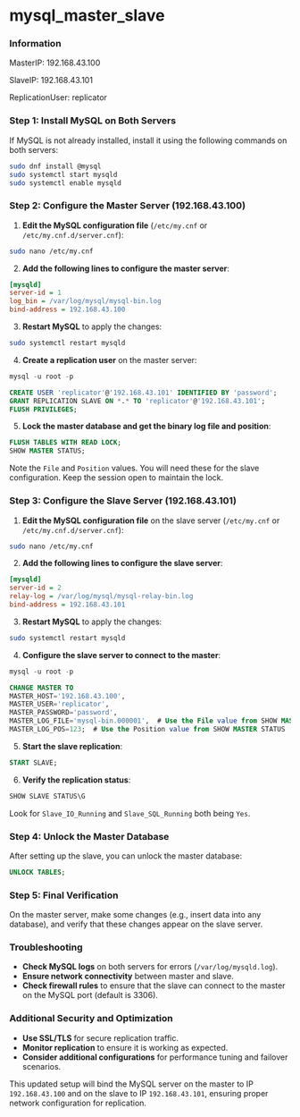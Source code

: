 # mysql_master_slave

### Information
MasterIP: 192.168.43.100

SlaveIP: 192.168.43.101

ReplicationUser: replicator



### Step 1: Install MySQL on Both Servers

If MySQL is not already installed, install it using the following commands on both servers:

```bash
sudo dnf install @mysql
sudo systemctl start mysqld
sudo systemctl enable mysqld
```

### Step 2: Configure the Master Server (192.168.43.100)

1. **Edit the MySQL configuration file** (`/etc/my.cnf` or `/etc/my.cnf.d/server.cnf`):

```bash
sudo nano /etc/my.cnf
```

2. **Add the following lines to configure the master server**:

```ini
[mysqld]
server-id = 1
log_bin = /var/log/mysql/mysql-bin.log
bind-address = 192.168.43.100
```

3. **Restart MySQL** to apply the changes:

```bash
sudo systemctl restart mysqld
```

4. **Create a replication user** on the master server:

```sql
mysql -u root -p
```

```sql
CREATE USER 'replicator'@'192.168.43.101' IDENTIFIED BY 'password';
GRANT REPLICATION SLAVE ON *.* TO 'replicator'@'192.168.43.101';
FLUSH PRIVILEGES;
```

5. **Lock the master database and get the binary log file and position**:

```sql
FLUSH TABLES WITH READ LOCK;
SHOW MASTER STATUS;
```

Note the `File` and `Position` values. You will need these for the slave configuration. Keep the session open to maintain the lock.

### Step 3: Configure the Slave Server (192.168.43.101)

1. **Edit the MySQL configuration file** on the slave server (`/etc/my.cnf` or `/etc/my.cnf.d/server.cnf`):

```bash
sudo nano /etc/my.cnf
```

2. **Add the following lines to configure the slave server**:

```ini
[mysqld]
server-id = 2
relay-log = /var/log/mysql/mysql-relay-bin.log
bind-address = 192.168.43.101
```

3. **Restart MySQL** to apply the changes:

```bash
sudo systemctl restart mysqld
```

4. **Configure the slave server to connect to the master**:

```sql
mysql -u root -p
```

```sql
CHANGE MASTER TO
MASTER_HOST='192.168.43.100',
MASTER_USER='replicator',
MASTER_PASSWORD='password',
MASTER_LOG_FILE='mysql-bin.000001',  # Use the File value from SHOW MASTER STATUS
MASTER_LOG_POS=123;  # Use the Position value from SHOW MASTER STATUS
```

5. **Start the slave replication**:

```sql
START SLAVE;
```

6. **Verify the replication status**:

```sql
SHOW SLAVE STATUS\G
```

Look for `Slave_IO_Running` and `Slave_SQL_Running` both being `Yes`.

### Step 4: Unlock the Master Database

After setting up the slave, you can unlock the master database:

```sql
UNLOCK TABLES;
```

### Step 5: Final Verification

On the master server, make some changes (e.g., insert data into any database), and verify that these changes appear on the slave server.

### Troubleshooting

- **Check MySQL logs** on both servers for errors (`/var/log/mysqld.log`).
- **Ensure network connectivity** between master and slave.
- **Check firewall rules** to ensure that the slave can connect to the master on the MySQL port (default is 3306).

### Additional Security and Optimization

- **Use SSL/TLS** for secure replication traffic.
- **Monitor replication** to ensure it is working as expected.
- **Consider additional configurations** for performance tuning and failover scenarios.

This updated setup will bind the MySQL server on the master to IP `192.168.43.100` and on the slave to IP `192.168.43.101`, ensuring proper network configuration for replication.
